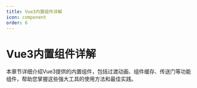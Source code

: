 ```yaml
---
title: Vue3内置组件详解
icon: component
order: 6
---
```


# Vue3内置组件详解

本章节详细介绍Vue3提供的内置组件，包括过渡动画、组件缓存、传送门等功能组件，帮助您掌握这些强大工具的使用方法和最佳实践。
